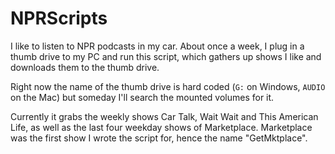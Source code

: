 NPRScripts
==========

I like to listen to NPR podcasts in my car.  About once a week, I plug in a thumb drive to my PC and run this
script, which gathers up shows I like and downloads them to the thumb drive.

Right now the name of the thumb drive is hard coded (`G:` on Windows, `AUDIO` on the Mac) but someday I'll
search the mounted volumes for it.

Currently it grabs the weekly shows Car Talk, Wait Wait and This American Life, as well as the last four weekday
shows of Marketplace.  Marketplace was the first show I wrote the script for, hence the name "GetMktplace".
